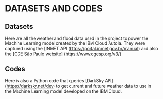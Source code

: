 # DATASETS AND CODES

## Datasets
Here are all the weather and flood data used in the project to power the Machine Learning model created by the IBM Cloud AutoIa. They were captured using the [INMET API (https://portal.inmet.gov.br/manual) and also the [CGE São Paulo website] (https://www.cgesp.org/v3/)

## Codes
Here is also a Python code that queries [DarkSky API] (https://darksky.net/dev) to get current and future weather data to use in the Machine Learning model developed on the IBM Cloud.
